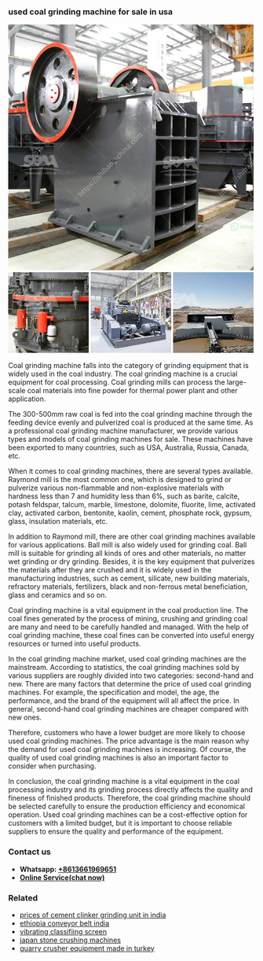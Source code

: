 <h3>used coal grinding machine for sale in usa</h3><img src='1708663773.jpg' alt=''><p>Coal grinding machine falls into the category of grinding equipment that is widely used in the coal industry. The coal grinding machine is a crucial equipment for coal processing. Coal grinding mills can process the large-scale coal materials into fine powder for thermal power plant and other application.</p><p>The 300-500mm raw coal is fed into the coal grinding machine through the feeding device evenly and pulverized coal is produced at the same time. As a professional coal grinding machine manufacturer, we provide various types and models of coal grinding machines for sale. These machines have been exported to many countries, such as USA, Australia, Russia, Canada, etc.</p><p>When it comes to coal grinding machines, there are several types available. Raymond mill is the most common one, which is designed to grind or pulverize various non-flammable and non-explosive materials with hardness less than 7 and humidity less than 6%, such as barite, calcite, potash feldspar, talcum, marble, limestone, dolomite, fluorite, lime, activated clay, activated carbon, bentonite, kaolin, cement, phosphate rock, gypsum, glass, insulation materials, etc.</p><p>In addition to Raymond mill, there are other coal grinding machines available for various applications. Ball mill is also widely used for grinding coal. Ball mill is suitable for grinding all kinds of ores and other materials, no matter wet grinding or dry grinding. Besides, it is the key equipment that pulverizes the materials after they are crushed and it is widely used in the manufacturing industries, such as cement, silicate, new building materials, refractory materials, fertilizers, black and non-ferrous metal beneficiation, glass and ceramics and so on.</p><p>Coal grinding machine is a vital equipment in the coal production line. The coal fines generated by the process of mining, crushing and grinding coal are many and need to be carefully handled and managed. With the help of coal grinding machine, these coal fines can be converted into useful energy resources or turned into useful products.</p><p>In the coal grinding machine market, used coal grinding machines are the mainstream. According to statistics, the coal grinding machines sold by various suppliers are roughly divided into two categories: second-hand and new. There are many factors that determine the price of used coal grinding machines. For example, the specification and model, the age, the performance, and the brand of the equipment will all affect the price. In general, second-hand coal grinding machines are cheaper compared with new ones.</p><p>Therefore, customers who have a lower budget are more likely to choose used coal grinding machines. The price advantage is the main reason why the demand for used coal grinding machines is increasing. Of course, the quality of used coal grinding machines is also an important factor to consider when purchasing.</p><p>In conclusion, the coal grinding machine is a vital equipment in the coal processing industry and its grinding process directly affects the quality and fineness of finished products. Therefore, the coal grinding machine should be selected carefully to ensure the production efficiency and economical operation. Used coal grinding machines can be a cost-effective option for customers with a limited budget, but it is important to choose reliable suppliers to ensure the quality and performance of the equipment.</p><h3>Contact us</h3><ul><li><strong>Whatsapp:&nbsp;<a href="https://wa.me/8613661969651">+8613661969651</a></strong></li><li><a href="https://swt.shibang-china.com/?git&amp;zhl&amp;used coal grinding machine for sale in usa"><strong>Online Service(chat now)</strong></a></li></ul><h3>Related</h3><ul><li><a href='prices of cement clinker grinding unit in india.md'>prices of cement clinker grinding unit in india</a></li><li><a href='ethiopia conveyor belt india.md'>ethiopia conveyor belt india</a></li><li><a href='vibrating classifiing screen.md'>vibrating classifiing screen</a></li><li><a href='japan stone crushing machines.md'>japan stone crushing machines</a></li><li><a href='quarry crusher equipment made in turkey.md'>quarry crusher equipment made in turkey</a></li></ul>